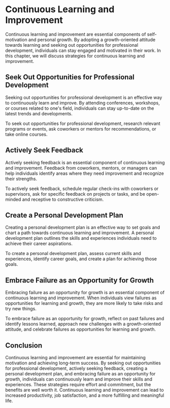 Continuous Learning and Improvement
===============================================================================================

Continuous learning and improvement are essential components of self-motivation and personal growth. By adopting a growth-oriented attitude towards learning and seeking out opportunities for professional development, individuals can stay engaged and motivated in their work. In this chapter, we will discuss strategies for continuous learning and improvement.

Seek Out Opportunities for Professional Development
---------------------------------------------------

Seeking out opportunities for professional development is an effective way to continuously learn and improve. By attending conferences, workshops, or courses related to one's field, individuals can stay up-to-date on the latest trends and developments.

To seek out opportunities for professional development, research relevant programs or events, ask coworkers or mentors for recommendations, or take online courses.

Actively Seek Feedback
----------------------

Actively seeking feedback is an essential component of continuous learning and improvement. Feedback from coworkers, mentors, or managers can help individuals identify areas where they need improvement and recognize their strengths.

To actively seek feedback, schedule regular check-ins with coworkers or supervisors, ask for specific feedback on projects or tasks, and be open-minded and receptive to constructive criticism.

Create a Personal Development Plan
----------------------------------

Creating a personal development plan is an effective way to set goals and chart a path towards continuous learning and improvement. A personal development plan outlines the skills and experiences individuals need to achieve their career aspirations.

To create a personal development plan, assess current skills and experiences, identify career goals, and create a plan for achieving those goals.

Embrace Failure as an Opportunity for Growth
--------------------------------------------

Embracing failure as an opportunity for growth is an essential component of continuous learning and improvement. When individuals view failures as opportunities for learning and growth, they are more likely to take risks and try new things.

To embrace failure as an opportunity for growth, reflect on past failures and identify lessons learned, approach new challenges with a growth-oriented attitude, and celebrate failures as opportunities for learning and growth.

Conclusion
----------

Continuous learning and improvement are essential for maintaining motivation and achieving long-term success. By seeking out opportunities for professional development, actively seeking feedback, creating a personal development plan, and embracing failure as an opportunity for growth, individuals can continuously learn and improve their skills and experiences. These strategies require effort and commitment, but the benefits are well worth it. Continuous learning and improvement can lead to increased productivity, job satisfaction, and a more fulfilling and meaningful life.


